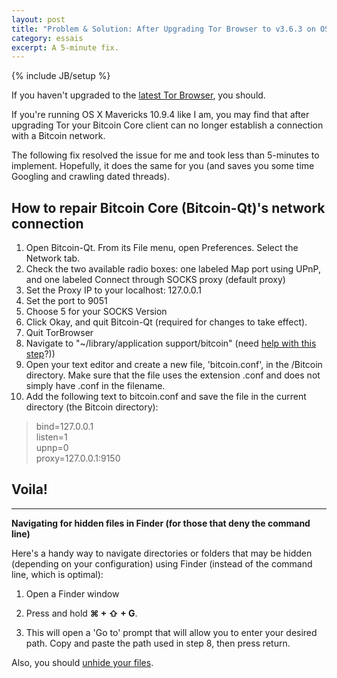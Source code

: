 ```yaml
---
layout: post
title: "Problem & Solution: After Upgrading Tor Browser to v3.6.3 on OS X Mavericks 10.9.4, Bitcoin Core is Unable to Connect to Networks"
category: essais
excerpt: A 5-minute fix.
---
```

{% include JB/setup %}

If you haven't upgraded to the [latest Tor Browser](https://www.torproject.org/download/download-easy.html.en), you should. 

If you're running OS X Mavericks 10.9.4 like I am, you may find that after upgrading Tor your Bitcoin Core client can no longer establish a connection with a Bitcoin network.

The following fix resolved the issue for me and took less than 5-minutes to implement. Hopefully, it does the same for you (and saves you some time Googling and crawling dated threads). 

## How to repair Bitcoin Core (Bitcoin-Qt)'s network connection

1.  Open Bitcoin-Qt. From its File menu, open Preferences. Select the Network tab.
2.  Check the two available radio boxes: one labeled Map port using UPnP, and one labeled Connect through SOCKS proxy (default proxy)
3.  Set the Proxy IP to your localhost: 127.0.0.1
4.  Set the port to 9051
5.  Choose 5 for your SOCKS Version
6.  Click Okay, and quit Bitcoin-Qt (required for changes to take effect).
7.  Quit TorBrowser
8.  Navigate to "~/library/application support/bitcoin" (need [help with this step](#morehelp)?)) 
9. Open your text editor and create a new file, 'bitcoin.conf', in the /Bitcoin directory. Make sure that the file uses the extension .conf and does not simply have .conf in the filename. 
10. Add the following text to bitcoin.conf and save the file in the current directory (the Bitcoin directory):

> bind=127.0.0.1  
> listen=1  
> upnp=0  
> proxy=127.0.0.1:9150

## Voila!

<hr>

<a id="morehelp"></a>**Navigating for hidden files in Finder (for those that deny the command line)**

Here's a handy way to navigate directories or folders that may be hidden (depending on your configuration) using Finder (instead of the command line, which is optimal):

1. Open a Finder window

2. Press and hold  <span style="font-weight:bold">&#x2318; + &#x21E7; + G</span>. 

3. This will open a 'Go to' prompt that will allow you to enter your desired path. Copy and paste the path used in step 8, then press return.</p>

Also, you should [unhide your files](http://ianlunn.co.uk/articles/quickly-showhide-hidden-files-mac-os-x-mavericks/).


<a href="https://plus.google.com/+VincentBarr0?rel=author"></a>